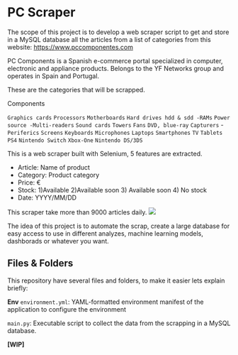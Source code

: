 # PC Scraper

The scope of this project is to develop a web scraper script to get and store in a MySQL database all the articles from a list of categories from this website: https://www.pccomponentes.com

PC Components is a Spanish e-commerce portal specialized in computer, electronic and appliance products. Belongs to the YF Networks group and operates in Spain and Portugal.

These are the categories that will be scrapped.

Components
 
`Graphics cards`
`Processors` 
`Motherboards`
`Hard drives hdd & sdd -RAMs`
`Power source -Multi-readers`
`Sound cards`
`Towers`
`Fans`
`DVD, blue-ray`
`Capturers`
-`Periferics`
`Screens`
`Keyboards`
`Microphones`
`Laptops`
`Smartphones`
`TV`
`Tablets`
`PS4`
`Nintendo Switch`
`Xbox-One`
`Nintendo DS/3DS`

This is a web scraper built with Selenium, 5 features are extracted.

<ul>
  <li>Article: Name of product</li>
  <li>Category: Product category</li>
  <li>Price: €</li>
  <li>Stock: 1)Available 2)Available soon 3) Available soon 4) No stock </li>
  <li>Date: YYYY/MM/DD</li>
</ul>

This scraper take more than 9000 articles daily. ![](https://user-images.githubusercontent.com/51057882/94199543-45b33a00-feb9-11ea-8523-d36862ec3f23.png)

The idea of this project is to automate the scrap, create a large database for easy access to use in different analyzes, machine learning models, dashborads or whatever you want.

## Files & Folders
This repository have several files and folders, to make it easier lets explain briefly:

**Env**
`environment.yml`: YAML-formatted environment manifest of the application to configure the environment

`main.py`: Executable script to collect the data from the scrapping in a MySQL database.

**[WIP]**
